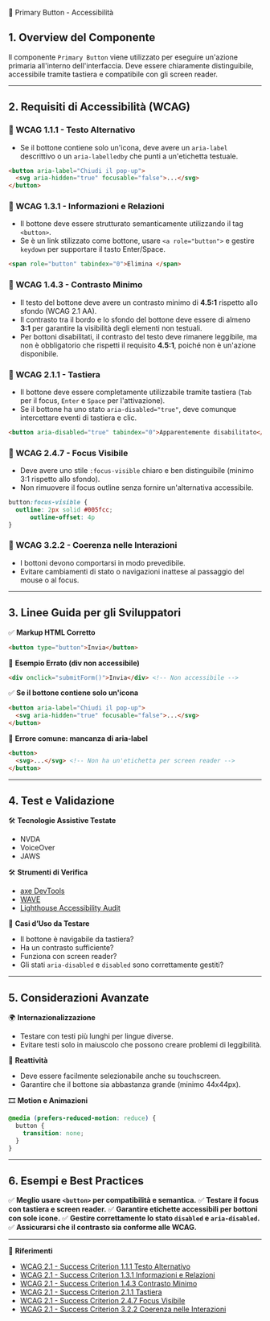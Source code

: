 
📌 Primary Button - Accessibilità

## 1. Overview del Componente
Il componente `Primary Button` viene utilizzato per eseguire un'azione primaria all'interno dell'interfaccia. Deve essere chiaramente distinguibile, accessibile tramite tastiera e compatibile con gli screen reader.

---

## 2. Requisiti di Accessibilità (WCAG)

### 🔹 WCAG 1.1.1 - Testo Alternativo
- Se il bottone contiene solo un'icona, deve avere un `aria-label` descrittivo o un `aria-labelledby` che punti a un'etichetta testuale.

```html
<button aria-label="Chiudi il pop-up">
  <svg aria-hidden="true" focusable="false">...</svg>
</button>
```

### 🔹 WCAG 1.3.1 - Informazioni e Relazioni
- Il bottone deve essere strutturato semanticamente utilizzando il tag `<button>`.
- Se è un link stilizzato come bottone, usare `<a role="button">` e gestire `keydown` per supportare il tasto Enter/Space.

```html
<span role="button" tabindex="0">Elimina </span>
```

### 🔹 WCAG 1.4.3 - Contrasto Minimo
- Il testo del bottone deve avere un contrasto minimo di **4.5:1** rispetto allo sfondo (WCAG 2.1 AA).
- Il contrasto tra il bordo e lo sfondo del bottone deve essere di almeno **3:1** per garantire la visibilità degli elementi non testuali.
- Per bottoni disabilitati, il contrasto del testo deve rimanere leggibile, ma non è obbligatorio che rispetti il requisito **4.5:1**, poiché non è un'azione disponibile.

### 🔹 WCAG 2.1.1 - Tastiera
- Il bottone deve essere completamente utilizzabile tramite tastiera (`Tab` per il focus, `Enter` e `Space` per l'attivazione).
- Se il bottone ha uno stato `aria-disabled="true"`, deve comunque intercettare eventi di tastiera e clic.

```html
<button aria-disabled="true" tabindex="0">Apparentemente disabilitato</button>
```

### 🔹 WCAG 2.4.7 - Focus Visibile
- Deve avere uno stile `:focus-visible` chiaro e ben distinguibile (minimo 3:1 rispetto allo sfondo).
- Non rimuovere il focus outline senza fornire un'alternativa accessibile.

```css
button:focus-visible {
  outline: 2px solid #005fcc;
	  outline-offset: 4p
}
```

### 🔹 WCAG 3.2.2 - Coerenza nelle Interazioni
- I bottoni devono comportarsi in modo prevedibile.
- Evitare cambiamenti di stato o navigazioni inattese al passaggio del mouse o al focus.

---

## 3. Linee Guida per gli Sviluppatori

✅ **Markup HTML Corretto**
```html
<button type="button">Invia</button>
```

🚫 **Esempio Errato (div non accessibile)**
```html
<div onclick="submitForm()">Invia</div> <!-- Non accessibile -->
```

✅ **Se il bottone contiene solo un'icona**
```html
<button aria-label="Chiudi il pop-up">
  <svg aria-hidden="true" focusable="false">...</svg>
</button>
```

🚫 **Errore comune: mancanza di aria-label**
```html
<button>
  <svg>...</svg> <!-- Non ha un'etichetta per screen reader -->
</button>
```

---

## 4. Test e Validazione

🛠 **Tecnologie Assistive Testate**
- NVDA
- VoiceOver
- JAWS

🛠 **Strumenti di Verifica**
- [axe DevTools](https://www.deque.com/axe/)
- [WAVE](https://wave.webaim.org/)
- [Lighthouse Accessibility Audit](https://developers.google.com/web/tools/lighthouse/)

🎯 **Casi d’Uso da Testare**
- Il bottone è navigabile da tastiera?
- Ha un contrasto sufficiente?
- Funziona con screen reader?
- Gli stati `aria-disabled` e `disabled` sono correttamente gestiti?

---

## 5. Considerazioni Avanzate

🌍 **Internazionalizzazione**
- Testare con testi più lunghi per lingue diverse.
- Evitare testi solo in maiuscolo che possono creare problemi di leggibilità.

📱 **Reattività**
- Deve essere facilmente selezionabile anche su touchscreen.
- Garantire che il bottone sia abbastanza grande (minimo 44x44px).

🎞 **Motion e Animazioni**
```css
@media (prefers-reduced-motion: reduce) {
  button {
    transition: none;
  }
}
```

---

## 6. Esempi e Best Practices
✅ **Meglio usare `<button>` per compatibilità e semantica.**
✅ **Testare il focus con tastiera e screen reader.**
✅ **Garantire etichette accessibili per bottoni con sole icone.**
✅ **Gestire correttamente lo stato `disabled` e `aria-disabled`.**
✅ **Assicurarsi che il contrasto sia conforme alle WCAG.**

---

📌 **Riferimenti**
- [WCAG 2.1 - Success Criterion 1.1.1 Testo Alternativo](https://www.w3.org/TR/WCAG21/#text-alternatives)
- [WCAG 2.1 - Success Criterion 1.3.1 Informazioni e Relazioni](https://www.w3.org/TR/WCAG21/#info-and-relationships)
- [WCAG 2.1 - Success Criterion 1.4.3 Contrasto Minimo](https://www.w3.org/TR/WCAG21/#contrast-minimum)
- [WCAG 2.1 - Success Criterion 2.1.1 Tastiera](https://www.w3.org/TR/WCAG21/#keyboard)
- [WCAG 2.1 - Success Criterion 2.4.7 Focus Visibile](https://www.w3.org/TR/WCAG21/#focus-visible)
- [WCAG 2.1 - Success Criterion 3.2.2 Coerenza nelle Interazioni](https://www.w3.org/TR/WCAG21/#on-input)
